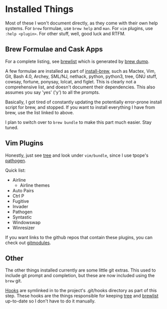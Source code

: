 # Installed Things

Most of these I won't document directly, as they come with their own help
systems. For `brew` formulae, use `brew help` and `man`. For `vim` plugins, use
`:help <plugin>`. For other stuff, well, good luck and RTFM.

## Brew Formulae and Cask Apps

For a complete listing, see [brewlist](/brew/brewlist) which is generated by
[brew dump](/brew/ext/brew-dump).

A few formulae are installed as part of
[install-brew](/installers/install-brew.sh), such as Mactex, Vim, Git, Bash 4.0,
Archey, SML/NJ, nethack, python, python3, tree, GNU stuff, cowsay, fortune,
ponysay, lolcat, and figlet. This is clearly not a comprehensive list, and
doesn't document their dependencies. This also assumes you say 'yes' ('y') to
all the prompts.

Basically, I got tired of constantly updating the potentially error-prone
install script for brew, and stopped. If you want to install everything I have
from brew, use the list linked to above.

I plan to switch over to `brew bundle` to make this part much easier. Stay
tuned.

## Vim Plugins

Honestly, just see [tree](/docs/tree.md) and look under `vim/bundle`, since I
use tpope's [pathogen](https://github.com/tpope/vim-pathogen).

Quick list:

- Airline
  - Airline themes
- Auto Pairs
- Ctrl P
- Fugitive
- Invader
- Pathogen
- Syntastic
- Windowswap
- Winresizer

If you want links to the github repos that contain these plugins, you can check
out [gitmodules](/.gitmodules).

## Other

The other things installed currently are some little git extras. This used to
include git prompt and completion, but these are now included using the `brew`
git.

[Hooks](/hooks) are symlinked in to the project's .git/hooks directory as part
of this step. These hooks are the things responsible for keeping
[tree](/docs/tree.md) and [brewlist](/brew/brewlist) up-to-date so I don't have
to do it manually.
